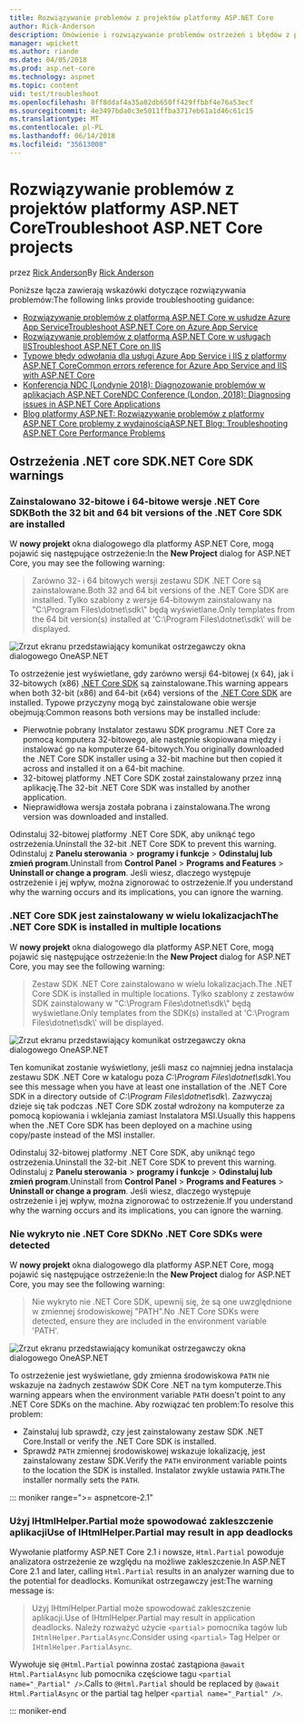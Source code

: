 ```yaml
---
title: Rozwiązywanie problemów z projektów platformy ASP.NET Core
author: Rick-Anderson
description: Omówienie i rozwiązywanie problemów ostrzeżeń i błędów z projektów platformy ASP.NET Core.
manager: wpickett
ms.author: riande
ms.date: 04/05/2018
ms.prod: asp.net-core
ms.technology: aspnet
ms.topic: content
uid: test/troubleshoot
ms.openlocfilehash: 8ff8ddaf4a35a02db650ff429ffbbf4e76a53ecf
ms.sourcegitcommit: 4e3497bda0c3e5011ffba3717eb61a1d46c61c15
ms.translationtype: MT
ms.contentlocale: pl-PL
ms.lasthandoff: 06/14/2018
ms.locfileid: "35613008"
---
```

# <a name="troubleshoot-aspnet-core-projects"></a><span data-ttu-id="0f0a2-103">Rozwiązywanie problemów z projektów platformy ASP.NET Core</span><span class="sxs-lookup"><span data-stu-id="0f0a2-103">Troubleshoot ASP.NET Core projects</span></span>

<span data-ttu-id="0f0a2-104">przez [Rick Anderson](https://twitter.com/RickAndMSFT)</span><span class="sxs-lookup"><span data-stu-id="0f0a2-104">By [Rick Anderson](https://twitter.com/RickAndMSFT)</span></span>

<span data-ttu-id="0f0a2-105">Poniższe łącza zawierają wskazówki dotyczące rozwiązywania problemów:</span><span class="sxs-lookup"><span data-stu-id="0f0a2-105">The following links provide troubleshooting guidance:</span></span>

* [<span data-ttu-id="0f0a2-106">Rozwiązywanie problemów z platformą ASP.NET Core w usłudze Azure App Service</span><span class="sxs-lookup"><span data-stu-id="0f0a2-106">Troubleshoot ASP.NET Core on Azure App Service</span></span>](xref:host-and-deploy/azure-apps/troubleshoot)
* [<span data-ttu-id="0f0a2-107">Rozwiązywanie problemów z platformą ASP.NET Core w usługach IIS</span><span class="sxs-lookup"><span data-stu-id="0f0a2-107">Troubleshoot ASP.NET Core on IIS</span></span>](xref:host-and-deploy/iis/troubleshoot)
* [<span data-ttu-id="0f0a2-108">Typowe błędy odwołania dla usługi Azure App Service i IIS z platformy ASP.NET Core</span><span class="sxs-lookup"><span data-stu-id="0f0a2-108">Common errors reference for Azure App Service and IIS with ASP.NET Core</span></span>](xref:host-and-deploy/azure-iis-errors-reference)
* [<span data-ttu-id="0f0a2-109">Konferencja NDC (Londynie 2018): Diagnozowanie problemów w aplikacjach ASP.NET Core</span><span class="sxs-lookup"><span data-stu-id="0f0a2-109">NDC Conference (London, 2018): Diagnosing issues in ASP.NET Core Applications</span></span>](https://www.youtube.com/watch?v=RYI0DHoIVaA)
* [<span data-ttu-id="0f0a2-110">Blog platformy ASP.NET: Rozwiązywanie problemów z platformy ASP.NET Core problemy z wydajnością</span><span class="sxs-lookup"><span data-stu-id="0f0a2-110">ASP.NET Blog: Troubleshooting ASP.NET Core Performance Problems</span></span>](https://blogs.msdn.microsoft.com/webdev/2018/05/23/asp-net-core-performance-improvements/)

## <a name="net-core-sdk-warnings"></a><span data-ttu-id="0f0a2-111">Ostrzeżenia .NET core SDK</span><span class="sxs-lookup"><span data-stu-id="0f0a2-111">.NET Core SDK warnings</span></span>

### <a name="both-the-32-bit-and-64-bit-versions-of-the-net-core-sdk-are-installed"></a><span data-ttu-id="0f0a2-112">Zainstalowano 32-bitowe i 64-bitowe wersje .NET Core SDK</span><span class="sxs-lookup"><span data-stu-id="0f0a2-112">Both the 32 bit and 64 bit versions of the .NET Core SDK are installed</span></span>

<span data-ttu-id="0f0a2-113">W **nowy projekt** okna dialogowego dla platformy ASP.NET Core, mogą pojawić się następujące ostrzeżenie:</span><span class="sxs-lookup"><span data-stu-id="0f0a2-113">In the **New Project** dialog for ASP.NET Core, you may see the following warning:</span></span>

> <span data-ttu-id="0f0a2-114">Zarówno 32- i 64 bitowych wersji zestawu SDK .NET Core są zainstalowane.</span><span class="sxs-lookup"><span data-stu-id="0f0a2-114">Both 32 and 64 bit versions of the .NET Core SDK are installed.</span></span> <span data-ttu-id="0f0a2-115">Tylko szablony z wersje 64-bitowym zainstalowany na "C:\\Program Files\\dotnet\\sdk\\" będą wyświetlane.</span><span class="sxs-lookup"><span data-stu-id="0f0a2-115">Only templates from the 64 bit version(s) installed at 'C:\\Program Files\\dotnet\\sdk\\' will be displayed.</span></span>

![Zrzut ekranu przedstawiający komunikat ostrzegawczy okna dialogowego OneASP.NET](troubleshoot/_static/both32and64bit.png)

<span data-ttu-id="0f0a2-117">To ostrzeżenie jest wyświetlane, gdy zarówno wersji 64-bitowej (x 64), jak i 32-bitowych (x86) [.NET Core SDK](https://www.microsoft.com/net/download/all) są zainstalowane.</span><span class="sxs-lookup"><span data-stu-id="0f0a2-117">This warning appears when both 32-bit (x86) and 64-bit (x64) versions of the [.NET Core SDK](https://www.microsoft.com/net/download/all) are installed.</span></span> <span data-ttu-id="0f0a2-118">Typowe przyczyny mogą być zainstalowane obie wersje obejmują:</span><span class="sxs-lookup"><span data-stu-id="0f0a2-118">Common reasons both versions may be installed include:</span></span>

* <span data-ttu-id="0f0a2-119">Pierwotnie pobrany Instalator zestawu SDK programu .NET Core za pomocą komputera 32-bitowego, ale następnie skopiowana między i instalować go na komputerze 64-bitowych.</span><span class="sxs-lookup"><span data-stu-id="0f0a2-119">You originally downloaded the .NET Core SDK installer using a 32-bit machine but then copied it across and installed it on a 64-bit machine.</span></span>
* <span data-ttu-id="0f0a2-120">32-bitowej platformy .NET Core SDK został zainstalowany przez inną aplikację.</span><span class="sxs-lookup"><span data-stu-id="0f0a2-120">The 32-bit .NET Core SDK was installed by another application.</span></span>
* <span data-ttu-id="0f0a2-121">Nieprawidłowa wersja została pobrana i zainstalowana.</span><span class="sxs-lookup"><span data-stu-id="0f0a2-121">The wrong version was downloaded and installed.</span></span>

<span data-ttu-id="0f0a2-122">Odinstaluj 32-bitowej platformy .NET Core SDK, aby uniknąć tego ostrzeżenia.</span><span class="sxs-lookup"><span data-stu-id="0f0a2-122">Uninstall the 32-bit .NET Core SDK to prevent this warning.</span></span> <span data-ttu-id="0f0a2-123">Odinstaluj z **Panelu sterowania** > **programy i funkcje** > **Odinstaluj lub zmień program**.</span><span class="sxs-lookup"><span data-stu-id="0f0a2-123">Uninstall from **Control Panel** > **Programs and Features** > **Uninstall or change a program**.</span></span> <span data-ttu-id="0f0a2-124">Jeśli wiesz, dlaczego występuje ostrzeżenie i jej wpływ, można zignorować to ostrzeżenie.</span><span class="sxs-lookup"><span data-stu-id="0f0a2-124">If you understand why the warning occurs and its implications, you can ignore the warning.</span></span>

### <a name="the-net-core-sdk-is-installed-in-multiple-locations"></a><span data-ttu-id="0f0a2-125">.NET Core SDK jest zainstalowany w wielu lokalizacjach</span><span class="sxs-lookup"><span data-stu-id="0f0a2-125">The .NET Core SDK is installed in multiple locations</span></span>

<span data-ttu-id="0f0a2-126">W **nowy projekt** okna dialogowego dla platformy ASP.NET Core, mogą pojawić się następujące ostrzeżenie:</span><span class="sxs-lookup"><span data-stu-id="0f0a2-126">In the **New Project** dialog for ASP.NET Core, you may see the following warning:</span></span>

> <span data-ttu-id="0f0a2-127">Zestaw SDK .NET Core zainstalowano w wielu lokalizacjach.</span><span class="sxs-lookup"><span data-stu-id="0f0a2-127">The .NET Core SDK is installed in multiple locations.</span></span> <span data-ttu-id="0f0a2-128">Tylko szablony z zestawów SDK zainstalowany w "C:\\Program Files\\dotnet\\sdk\\" będą wyświetlane.</span><span class="sxs-lookup"><span data-stu-id="0f0a2-128">Only templates from the SDK(s) installed at 'C:\\Program Files\\dotnet\\sdk\\' will be displayed.</span></span>

![Zrzut ekranu przedstawiający komunikat ostrzegawczy okna dialogowego OneASP.NET](troubleshoot/_static/multiplelocations.png)

<span data-ttu-id="0f0a2-130">Ten komunikat zostanie wyświetlony, jeśli masz co najmniej jedna instalacja zestawu SDK .NET Core w katalogu poza *C:\\Program Files\\dotnet\\sdk\\*.</span><span class="sxs-lookup"><span data-stu-id="0f0a2-130">You see this message when you have at least one installation of the .NET Core SDK in a directory outside of *C:\\Program Files\\dotnet\\sdk\\*.</span></span> <span data-ttu-id="0f0a2-131">Zazwyczaj dzieje się tak podczas .NET Core SDK został wdrożony na komputerze za pomocą kopiowania i wklejania zamiast Instalatora MSI.</span><span class="sxs-lookup"><span data-stu-id="0f0a2-131">Usually this happens when the .NET Core SDK has been deployed on a machine using copy/paste instead of the MSI installer.</span></span>

<span data-ttu-id="0f0a2-132">Odinstaluj 32-bitowej platformy .NET Core SDK, aby uniknąć tego ostrzeżenia.</span><span class="sxs-lookup"><span data-stu-id="0f0a2-132">Uninstall the 32-bit .NET Core SDK to prevent this warning.</span></span> <span data-ttu-id="0f0a2-133">Odinstaluj z **Panelu sterowania** > **programy i funkcje** > **Odinstaluj lub zmień program**.</span><span class="sxs-lookup"><span data-stu-id="0f0a2-133">Uninstall from **Control Panel** > **Programs and Features** > **Uninstall or change a program**.</span></span> <span data-ttu-id="0f0a2-134">Jeśli wiesz, dlaczego występuje ostrzeżenie i jej wpływ, można zignorować to ostrzeżenie.</span><span class="sxs-lookup"><span data-stu-id="0f0a2-134">If you understand why the warning occurs and its implications, you can ignore the warning.</span></span>

### <a name="no-net-core-sdks-were-detected"></a><span data-ttu-id="0f0a2-135">Nie wykryto nie .NET Core SDK</span><span class="sxs-lookup"><span data-stu-id="0f0a2-135">No .NET Core SDKs were detected</span></span>

<span data-ttu-id="0f0a2-136">W **nowy projekt** okna dialogowego dla platformy ASP.NET Core, mogą pojawić się następujące ostrzeżenie:</span><span class="sxs-lookup"><span data-stu-id="0f0a2-136">In the **New Project** dialog for ASP.NET Core, you may see the following warning:</span></span>

> <span data-ttu-id="0f0a2-137">Nie wykryto nie .NET Core SDK, upewnij się, że są one uwzględnione w zmiennej środowiskowej "PATH".</span><span class="sxs-lookup"><span data-stu-id="0f0a2-137">No .NET Core SDKs were detected, ensure they are included in the environment variable 'PATH'.</span></span>

![Zrzut ekranu przedstawiający komunikat ostrzegawczy okna dialogowego OneASP.NET](troubleshoot/_static/NoNetCore.png)

<span data-ttu-id="0f0a2-139">To ostrzeżenie jest wyświetlane, gdy zmienna środowiskowa `PATH` nie wskazuje na żadnych zestawów SDK Core .NET na tym komputerze.</span><span class="sxs-lookup"><span data-stu-id="0f0a2-139">This warning appears when the environment variable `PATH` doesn't point to any .NET Core SDKs on the machine.</span></span> <span data-ttu-id="0f0a2-140">Aby rozwiązać ten problem:</span><span class="sxs-lookup"><span data-stu-id="0f0a2-140">To resolve this problem:</span></span>

* <span data-ttu-id="0f0a2-141">Zainstaluj lub sprawdź, czy jest zainstalowany zestaw SDK .NET Core.</span><span class="sxs-lookup"><span data-stu-id="0f0a2-141">Install or verify the .NET Core SDK is installed.</span></span>
* <span data-ttu-id="0f0a2-142">Sprawdź `PATH` zmiennej środowiskowej wskazuje lokalizację, jest zainstalowany zestaw SDK.</span><span class="sxs-lookup"><span data-stu-id="0f0a2-142">Verify the `PATH` environment variable points to the location the SDK is installed.</span></span> <span data-ttu-id="0f0a2-143">Instalator zwykle ustawia `PATH`.</span><span class="sxs-lookup"><span data-stu-id="0f0a2-143">The installer normally sets the `PATH`.</span></span>

::: moniker range=">= aspnetcore-2.1"

### <a name="use-of-ihtmlhelperpartial-may-result-in-app-deadlocks"></a><span data-ttu-id="0f0a2-144">Użyj IHtmlHelper.Partial może spowodować zakleszczenie aplikacji</span><span class="sxs-lookup"><span data-stu-id="0f0a2-144">Use of IHtmlHelper.Partial may result in app deadlocks</span></span>

<span data-ttu-id="0f0a2-145">Wywołanie platformy ASP.NET Core 2.1 i nowsze, `Html.Partial` powoduje analizatora ostrzeżenie ze względu na możliwe zakleszczenie.</span><span class="sxs-lookup"><span data-stu-id="0f0a2-145">In ASP.NET Core 2.1 and later, calling `Html.Partial` results in an analyzer warning due to the potential for deadlocks.</span></span> <span data-ttu-id="0f0a2-146">Komunikat ostrzegawczy jest:</span><span class="sxs-lookup"><span data-stu-id="0f0a2-146">The warning message is:</span></span>

> <span data-ttu-id="0f0a2-147">Użyj IHtmlHelper.Partial może spowodować zakleszczenie aplikacji.</span><span class="sxs-lookup"><span data-stu-id="0f0a2-147">Use of IHtmlHelper.Partial may result in application deadlocks.</span></span> <span data-ttu-id="0f0a2-148">Należy rozważyć użycie `<partial>` pomocnika tagów lub `IHtmlHelper.PartialAsync`.</span><span class="sxs-lookup"><span data-stu-id="0f0a2-148">Consider using `<partial>` Tag Helper or `IHtmlHelper.PartialAsync`.</span></span>

<span data-ttu-id="0f0a2-149">Wywołuje się `@Html.Partial` powinna zostać zastąpiona `@await Html.PartialAsync` lub pomocnika częściowe tagu `<partial name="_Partial" />`.</span><span class="sxs-lookup"><span data-stu-id="0f0a2-149">Calls to `@Html.Partial` should be replaced by `@await Html.PartialAsync` or the partial tag helper `<partial name="_Partial" />`.</span></span>

::: moniker-end
